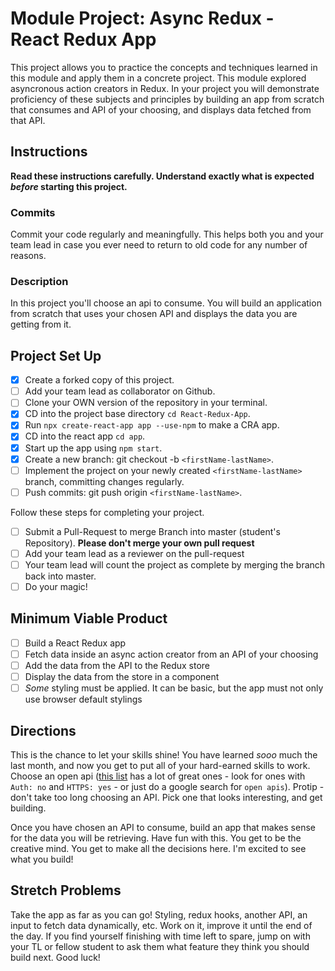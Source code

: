 # Module Project: Async Redux - React Redux App

This project allows you to practice the concepts and techniques learned in this module and apply them in a concrete project. This module explored asyncronous action creators in Redux. In your project you will demonstrate proficiency of these subjects and principles by building an app from scratch that consumes and API of your choosing, and displays data fetched from that API.

## Instructions

**Read these instructions carefully. Understand exactly what is expected _before_ starting this project.**

### Commits

Commit your code regularly and meaningfully. This helps both you and your team lead in case you ever need to return to old code for any number of reasons.

### Description

In this project you'll choose an api to consume. You will build an application from scratch that uses your chosen API and displays the data you are getting from it.

## Project Set Up

- [x] Create a forked copy of this project.
- [ ] Add your team lead as collaborator on Github.
- [ ] Clone your OWN version of the repository in your terminal.
- [x] CD into the project base directory `cd React-Redux-App`.
- [x] Run `npx create-react-app app --use-npm` to make a CRA app.
- [x] CD into the react app `cd app`.
- [x] Start up the app using `npm start`.
- [x] Create a new branch: git checkout -b `<firstName-lastName>`.
- [ ] Implement the project on your newly created `<firstName-lastName>` branch, committing changes regularly.
- [ ] Push commits: git push origin `<firstName-lastName>`.

Follow these steps for completing your project.

- [ ] Submit a Pull-Request to merge <firstName-lastName> Branch into master (student's Repository). **Please don't merge your own pull request**
- [ ] Add your team lead as a reviewer on the pull-request
- [ ] Your team lead will count the project as complete by merging the branch back into master.
- [ ] Do your magic!

## Minimum Viable Product

- [ ] Build a React Redux app
- [ ] Fetch data inside an async action creator from an API of your choosing
- [ ] Add the data from the API to the Redux store
- [ ] Display the data from the store in a component
- [ ] _Some_ styling must be applied. It can be basic, but the app must not only use browser default stylings

## Directions

This is the chance to let your skills shine! You have learned _sooo_ much the last month, and now you get to put all of your hard-earned skills to work. Choose an open api ([this list](https://github.com/public-apis/public-apis) has a lot of great ones - look for ones with `Auth: no` and `HTTPS: yes` - or just do a google search for `open apis`). Protip - don't take too long choosing an API. Pick one that looks interesting, and get building.

Once you have chosen an API to consume, build an app that makes sense for the data you will be retrieving. Have fun with this. You get to be the creative mind. You get to make all the decisions here. I'm excited to see what you build!

## Stretch Problems

Take the app as far as you can go! Styling, redux hooks, another API, an input to fetch data dynamically, etc. Work on it, improve it until the end of the day. If you find yourself finishing with time left to spare, jump on with your TL or fellow student to ask them what feature they think you should build next. Good luck!
